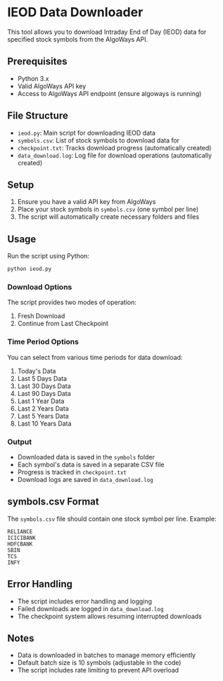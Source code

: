 # IEOD Data Downloader

This tool allows you to download Intraday End of Day (IEOD) data for specified stock symbols from the AlgoWays API.

## Prerequisites

- Python 3.x
- Valid AlgoWays API key
- Access to AlgoWays API endpoint (ensure algoways is running)

## File Structure

- `ieod.py`: Main script for downloading IEOD data
- `symbols.csv`: List of stock symbols to download data for
- `checkpoint.txt`: Tracks download progress (automatically created)
- `data_download.log`: Log file for download operations (automatically created)

## Setup

1. Ensure you have a valid API key from AlgoWays
2. Place your stock symbols in `symbols.csv` (one symbol per line)
3. The script will automatically create necessary folders and files

## Usage

Run the script using Python:

```bash
python ieod.py
```

### Download Options

The script provides two modes of operation:

1. Fresh Download
2. Continue from Last Checkpoint

### Time Period Options

You can select from various time periods for data download:

1. Today's Data
2. Last 5 Days Data
3. Last 30 Days Data
4. Last 90 Days Data
5. Last 1 Year Data
6. Last 2 Years Data
7. Last 5 Years Data
8. Last 10 Years Data

### Output

- Downloaded data is saved in the `symbols` folder
- Each symbol's data is saved in a separate CSV file
- Progress is tracked in `checkpoint.txt`
- Download logs are saved in `data_download.log`

## symbols.csv Format

The `symbols.csv` file should contain one stock symbol per line. Example:

```
RELIANCE
ICICIBANK
HDFCBANK
SBIN
TCS
INFY
```

## Error Handling

- The script includes error handling and logging
- Failed downloads are logged in `data_download.log`
- The checkpoint system allows resuming interrupted downloads

## Notes

- Data is downloaded in batches to manage memory efficiently
- Default batch size is 10 symbols (adjustable in the code)
- The script includes rate limiting to prevent API overload

